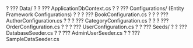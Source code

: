 ﻿?   ??? Data/
?   ?   ??? ApplicationDbContext.cs
?   ?   ??? Configurations/ (Entity Framework Configurations)
?   ?   ?   ??? BookConfiguration.cs
?   ?   ?   ??? AuthorConfiguration.cs
?   ?   ?   ??? CategoryConfiguration.cs
?   ?   ?   ??? OrderConfiguration.cs
?   ?   ?   ??? UserConfiguration.cs
?   ?   ??? Seeds/
?   ?       ??? DatabaseSeeder.cs
?   ?       ??? AdminUserSeeder.cs
?   ?       ??? SampleDataSeeder.cs